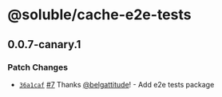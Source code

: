 # @soluble/cache-e2e-tests

## 0.0.7-canary.1

### Patch Changes

- [`36a1caf`](https://github.com/soluble-io/tci/commit/36a1cafcc4be5e7254c1bb40d33ecddb3b84df09) [#7](https://github.com/soluble-io/tci/pull/7) Thanks [@belgattitude](https://github.com/belgattitude)! - Add e2e tests package
